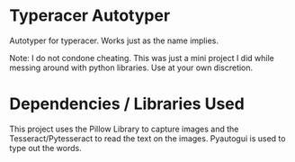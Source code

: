 # Typeracer Autotyper
Autotyper for typeracer. Works just as the name implies.

Note: I do not condone cheating. This was just a mini project I did while messing around with python libraries.
Use at your own discretion.

# Dependencies / Libraries Used
This project uses the Pillow Library to capture images and the Tesseract/Pytesseract to read the text on the images.
Pyautogui is used to type out the words.
